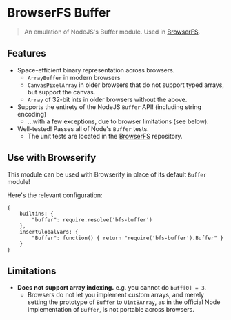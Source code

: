 # BrowserFS Buffer
> An emulation of NodeJS's Buffer module. Used in [BrowserFS](https://github.com/jvilk/BrowserFS).

## Features

* Space-efficient binary representation across browsers.
  * `ArrayBuffer` in modern browsers
  * `CanvasPixelArray` in older browsers that do not support typed arrays, but support the canvas.
  * `Array` of 32-bit ints in older browsers without the above.
* Supports the entirety of the NodeJS `Buffer` API! (including string encoding)
  * ...with a few exceptions, due to browser limitations (see below).
* Well-tested! Passes all of Node's `Buffer` tests.
  * The unit tests are located in the [BrowserFS](https://github.com/jvilk/BrowserFS) repository.

## Use with Browserify

This module can be used with Browserify in place of its default `Buffer` module!

Here's the relevant configuration:

```
{
    builtins: {
        "buffer": require.resolve('bfs-buffer')
    },
    insertGlobalVars: {
        "Buffer": function() { return "require('bfs-buffer').Buffer" }
    }
}
```

## Limitations

* **Does not support array indexing.** e.g. you cannot do `buff[0] = 3`.
  * Browsers do not let you implement custom arrays, and merely setting the prototype of `Buffer` to `Uint8Array`, as in the official Node implementation of `Buffer`, is not portable across browsers.
